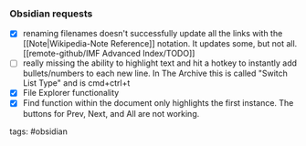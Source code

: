 ### Obsidian requests
- [x] renaming filenames doesn't successfully update all the links with the [[Note|Wikipedia-Note Reference]] notation. It updates some, but not all. [[remote-github/IMF Advanced Index/TODO]]
- [ ] really missing the ability to highlight text and hit a hotkey to instantly add bullets/numbers to each new line. In The Archive this is called "Switch List Type" and is cmd+ctrl+t
- [X] File Explorer functionality
- [x] Find function within the document only highlights the first instance. The buttons for Prev, Next, and All are not working.

tags: #obsidian 
